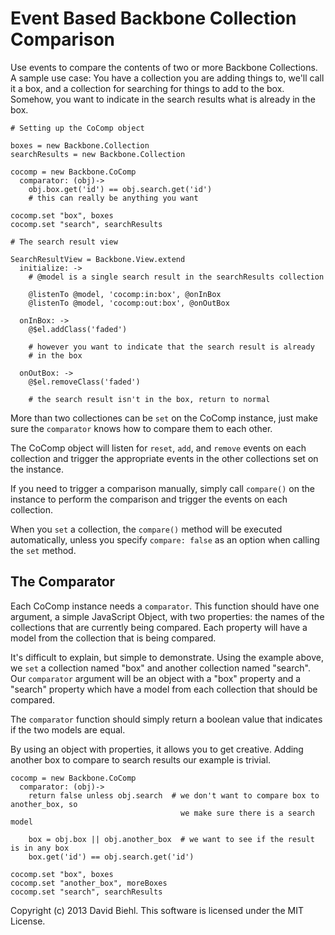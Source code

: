 # Event Based Backbone Collection Comparison

Use events to compare the contents of two or more Backbone Collections.
A sample use case: You have a collection you are adding things to, we'll 
call it a box, and a collection for searching for things to add to the box.
Somehow, you want to indicate in the search results what is already in the
box. 

    # Setting up the CoComp object

    boxes = new Backbone.Collection
    searchResults = new Backbone.Collection
    
    cocomp = new Backbone.CoComp
      comparator: (obj)->
        obj.box.get('id') == obj.search.get('id')
        # this can really be anything you want

    cocomp.set "box", boxes
    cocomp.set "search", searchResults

    # The search result view

    SearchResultView = Backbone.View.extend
      initialize: ->
        # @model is a single search result in the searchResults collection

        @listenTo @model, 'cocomp:in:box', @onInBox
        @listenTo @model, 'cocomp:out:box', @onOutBox

      onInBox: ->
        @$el.addClass('faded')  

        # however you want to indicate that the search result is already 
        # in the box

      onOutBox: ->
        @$el.removeClass('faded')

        # the search result isn't in the box, return to normal

More than two collectiones can be `set` on the CoComp instance, just make 
sure the `comparator` knows how to compare them to each other. 

The CoComp object will listen for `reset`, `add`, and `remove` events on each
collection and trigger the appropriate events in the other collections set on
the instance.

If you need to trigger a comparison manually, simply call `compare()` on the
instance to perform the comparison and trigger the events on each collection.

When you `set` a collection, the `compare()` method will be executed
automatically, unless you specify `compare: false` as an option when
calling the `set` method.

## The Comparator

Each CoComp instance needs a `comparator`. This function should have one 
argument, a simple JavaScript Object, with two properties: the names of 
the collections that are currently being compared. Each property will have
a model from the collection that is being compared. 

It's difficult to explain, but simple to demonstrate. Using the example 
above, we `set` a collection named "box" and another collection named 
"search". Our `comparator` argument will be an object with a "box" property 
and a "search" property which have a model from each collection that should 
be compared. 

The `comparator` function should simply return a boolean value that indicates
if the two models are equal.

By using an object with properties, it allows you to get creative. Adding
another box to compare to search results our example is trivial.

    cocomp = new Backbone.CoComp
      comparator: (obj)->
        return false unless obj.search  # we don't want to compare box to another_box, so 
                                          we make sure there is a search model

        box = obj.box || obj.another_box  # we want to see if the result is in any box
        box.get('id') == obj.search.get('id')

    cocomp.set "box", boxes
    cocomp.set "another_box", moreBoxes
    cocomp.set "search", searchResults
    



Copyright (c) 2013 David Biehl. This software is licensed under the MIT License.    
